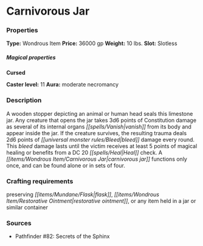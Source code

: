 ﻿---
Title: "Carnivorous Jar"
Type: "Wondrous Item"
Price: "36000 gp"
Weight: "10 lbs."
Slot: "Slotless"
Cursed: "True"
Caster level: "11"
Aura: "moderate necromancy"
Description: |
  "A wooden stopper depicting an animal or human head seals this limestone jar. Any creature that opens the jar takes 3d6 points of Constitution damage as several of its internal organs vanish from its body and appear inside the jar. If the creature survives, the resulting trauma deals 2d6 points of bleed damage every round. This bleed damage lasts until the victim receives at least 5 points of magical healing or benefits from a DC 20 Heal check. A _carnivorous jar_ functions only once, and can be found alone or in sets of four."
Sources: "['Pathfinder #82: Secrets of the Sphinx']"
---

# Carnivorous Jar

### Properties

**Type:** Wondrous Item **Price:** 36000 gp **Weight:** 10 lbs. **Slot:** Slotless

##### Magical properties

**Cursed**

**Caster level:** 11 **Aura:** moderate necromancy

### Description

A wooden stopper depicting an animal or human head seals this limestone jar. Any creature that opens the jar takes 3d6 points of Constitution damage as several of its internal organs _[[spells/Vanish|vanish]]_ from its body and appear inside the jar. If the creature survives, the resulting trauma deals 2d6 points of _[[universal monster rules/Bleed|bleed]]_ damage every round. This _bleed_ damage lasts until the victim receives at least 5 points of magical healing or benefits from a DC 20 _[[spells/Heal|Heal]]_ check. A _[[items/Wondrous Item/Carnivorous Jar|carnivorous jar]]_ functions only once, and can be found alone or in sets of four.

### Crafting requirements

preserving _[[items/Mundane/Flask|flask]]_, _[[items/Wondrous Item/Restorative Ointment|restorative ointment]]_, or any item held in a jar or similar container

### Sources

* Pathfinder #82: Secrets of the Sphinx